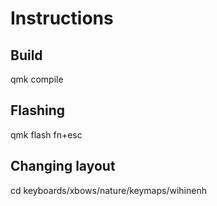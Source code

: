 # Instructions
## Build
qmk compile
## Flashing
qmk flash
fn+esc
## Changing layout
cd keyboards/xbows/nature/keymaps/wihinenh
